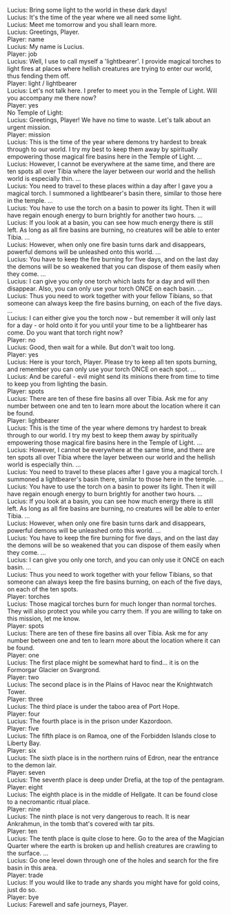 Lucius: Bring some light to the world in these dark days!  
Lucius: It's the time of the year where we all need some light.  
Lucius: Meet me tomorrow and you shall learn more.  
Lucius: Greetings, Player.  
Player: name  
Lucius: My name is Lucius.  
Player: job  
Lucius: Well, I use to call myself a 'lightbearer'. I provide magical torches to light fires at places where hellish creatures are trying to enter our world, thus fending them off.  
Player: light / lightbearer  
Lucius: Let's not talk here. I prefer to meet you in the Temple of Light. Will you accompany me there now?  
Player: yes  
No Temple of Light:  
Lucius: Greetings, Player! We have no time to waste. Let's talk about an urgent mission.  
Player: mission  
Lucius: This is the time of the year where demons try hardest to break through to our world. I try my best to keep them away by spiritually empowering those magical fire basins here in the Temple of Light. ...  
Lucius: However, I cannot be everywhere at the same time, and there are ten spots all over Tibia where the layer between our world and the hellish world is especially thin. ...  
Lucius: You need to travel to these places within a day after I gave you a magical torch. I summoned a lightbearer's basin there, similar to those here in the temple. ...  
Lucius: You have to use the torch on a basin to power its light. Then it will have regain enough energy to burn brightly for another two hours. ...  
Lucius: If you look at a basin, you can see how much energy there is still left. As long as all fire basins are burning, no creatures will be able to enter Tibia. ...  
Lucius: However, when only one fire basin turns dark and disappears, powerful demons will be unleashed onto this world. ...  
Lucius: You have to keep the fire burning for five days, and on the last day the demons will be so weakened that you can dispose of them easily when they come. ...  
Lucius: I can give you only one torch which lasts for a day and will then disappear. Also, you can only use your torch ONCE on each basin. ...  
Lucius: Thus you need to work together with your fellow Tibians, so that someone can always keep the fire basins burning, on each of the five days. ...  
Lucius: I can either give you the torch now - but remember it will only last for a day - or hold onto it for you until your time to be a lightbearer has come. Do you want that torch right now?  
Player: no  
Lucius: Good, then wait for a while. But don't wait too long.  
Player: yes  
Lucius: Here is your torch, Player. Please try to keep all ten spots burning, and remember you can only use your torch ONCE on each spot. ...  
Lucius: And be careful - evil might send its minions there from time to time to keep you from lighting the basin.  
Player: spots  
Lucius: There are ten of these fire basins all over Tibia. Ask me for any number between one and ten to learn more about the location where it can be found.  
Player: lightbearer  
Lucius: This is the time of the year where demons try hardest to break through to our world. I try my best to keep them away by spiritually empowering those magical fire basins here in the Temple of Light. ...  
Lucius: However, I cannot be everywhere at the same time, and there are ten spots all over Tibia where the layer between our world and the hellish world is especially thin. ...  
Lucius: You need to travel to these places after I gave you a magical torch. I summoned a lightbearer's basin there, similar to those here in the temple. ...  
Lucius: You have to use the torch on a basin to power its light. Then it will have regain enough energy to burn brightly for another two hours. ...  
Lucius: If you look at a basin, you can see how much energy there is still left. As long as all fire basins are burning, no creatures will be able to enter Tibia. ...  
Lucius: However, when only one fire basin turns dark and disappears, powerful demons will be unleashed onto this world. ...  
Lucius: You have to keep the fire burning for five days, and on the last day the demons will be so weakened that you can dispose of them easily when they come. ...  
Lucius: I can give you only one torch, and you can only use it ONCE on each basin. ...  
Lucius: Thus you need to work together with your fellow Tibians, so that someone can always keep the fire basins burning, on each of the five days, on each of the ten spots.  
Player: torches  
Lucius: Those magical torches burn for much longer than normal torches. They will also protect you while you carry them. If you are willing to take on this mission, let me know.  
Player: spots  
Lucius: There are ten of these fire basins all over Tibia. Ask me for any number between one and ten to learn more about the location where it can be found.  
Player: one  
Lucius: The first place might be somewhat hard to find... it is on the Formorgar Glacier on Svargrond.  
Player: two  
Lucius: The second place is in the Plains of Havoc near the Knightwatch Tower.  
Player: three  
Lucius: The third place is under the taboo area of Port Hope.  
Player: four  
Lucius: The fourth place is in the prison under Kazordoon.  
Player: five  
Lucius: The fifth place is on Ramoa, one of the Forbidden Islands close to Liberty Bay.  
Player: six  
Lucius: The sixth place is in the northern ruins of Edron, near the entrance to the demon lair.  
Player: seven  
Lucius: The seventh place is deep under Drefia, at the top of the pentagram.  
Player: eight  
Lucius: The eighth place is in the middle of Hellgate. It can be found close to a necromantic ritual place.  
Player: nine  
Lucius: The ninth place is not very dangerous to reach. It is near Ankrahmun, in the tomb that's covered with tar pits.  
Player: ten  
Lucius: The tenth place is quite close to here. Go to the area of the Magician Quarter where the earth is broken up and hellish creatures are crawling to the surface. ...  
Lucius: Go one level down through one of the holes and search for the fire basin in this area.  
Player: trade  
Lucius: If you would like to trade any shards you might have for gold coins, just do so.  
Player: bye  
Lucius: Farewell and safe journeys, Player.  
